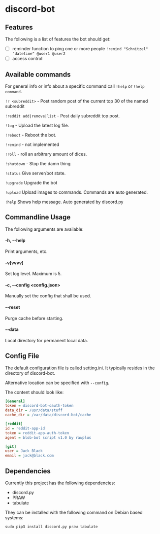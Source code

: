 # discord-bot


## Features

The following is a list of features the bot should get:

- [ ] reminder function to ping one or more people
  `!remind "Schnitzel" "datetime" @user1 @user2`
- [ ] access control

## Available commands

For general info or info about a specific command call `!help` or `!help command`.

`!r <subreddit>` -  Post random post of the current top 30 of the named subreddit

`!reddit add|remove|list` - Post daily subreddit top post.

`!log` - Upload the latest log file.

`!reboot` - Reboot the bot.

`!remind` - not implemented

`!roll` -  roll an arbitrary amount of dices.

`!shutdown` - Stop the damn thing

`!status`    Give server/bot state.

`!upgrade`   Upgrade the bot

`!upload`    Upload images to commands. Commands are auto generated.

`!help`      Shows help message. Auto generated by discord.py

## Commandline Usage

The following arguments are available:

#### -h, --help

  Print arguments, etc.

#### -v[vvvv]

Set log level. Maximum is 5.

#### -c, --config <config.json>

Manually set the config that shall be used.

#### --reset

Purge cache before starting.

#### --data <directory>

Local directory for permanent local data.

## Config File

The default configuration file is called setting.ini.
It typically resides in the directory of discord-bot.

Alternative location can be specified with `--config`.

The content should look like:

```INI
[General]
token = discord-bot-oauth-token
data_dir = /usr/data/stuff
cache_dir = /var/data/discord-bot/cache

[reddit]
id = reddit-app-id
token = reddit-app-auth-token
agent = blob-bot script v1.0 by rawplus

[git]
user = Jack Black
email = jack@black.com
```

## Dependencies

Currently this project has the following dependencies:

- discord.py
- PRAW
- tabulate

They can be installed with the following command on Debian based systems:

`sudo pip3 install discord.py praw tabulate`
